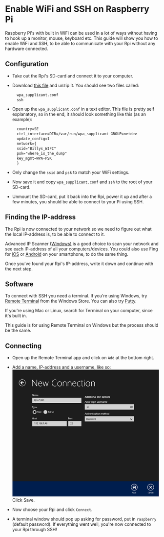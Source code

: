 # Enable WiFi and SSH on Raspberry Pi
Raspberry Pi's with built in WiFi can be used in a lot of ways without having to hook up a monitor, mouse, keyboard etc. This guide will show you how to enable WiFi and SSH, to be able to communicate with your Rpi without any hardware connected.  

## Configuration

* Take out the Rpi's SD-card and connect it to your computer.

* Download [this file](ssh_wifi.zip) and unzip it. You should see two files called:
        
        wpa_supplicant.conf
        ssh

* Open up the `wpa_supplicant.conf` in a text editor.
This file is pretty self explanatory, so in the end, it should look something like this (as an example):

        country=SE
        ctrl_interface=DIR=/var/run/wpa_supplicant GROUP=netdev
        update_config=1
        network={
        ssid="Billys_WIFI"
        psk="where_is_the_dump"
        key_mgmt=WPA-PSK
        }
* Only change the `ssid` and `psk` to match your WiFi settings. 

* Now save it and copy `wpa_supplicant.conf` and `ssh` to the root of your SD-card. 

* Unmount the SD-card, put it back into the Rpi, power it up and after a few minutes, you should be able to connect to your Pi using SSH.

## Finding the IP-address

The Rpi is now connected to your network so we need to figure out what the local IP-address is, to be able to connect to it. 

Advanced IP Scanner [(Windows)](https://www.advanced-ip-scanner.com/) is a good choice to scan your network and see each IP-address of all your computers/devices. 
You could also use Fing for [iOS](https://apps.apple.com/us/app/fing-network-scanner/id430921107) or [Android](https://play.google.com/store/apps/details?id=com.overlook.android.fing&hl=en&gl=US) on your smartphone, to do the same thing. 

Once you've found your Rpi's IP-address, write it down and continue with the next step.

## Software

To connect with SSH you need a terminal. If you're using Windows, try [Remote Terminal](https://www.microsoft.com/en-us/p/remote-terminal/9wzdncrdn8b3?activetab=pivot:overviewtab) from the Windows Store. You can also try [Putty](https://www.putty.org/).

If you're using Mac or Linux, search for Terminal on your computer, since it's built in.

This guide is for using Remote Terminal on Windows but the process should be the same.

## Connecting

* Open up the Remote Terminal app and click on `Add` at the bottom right.

* Add a name, IP-address and a username, like so:
![ip-info](images/ip_info.png)
Click Save.

* Now choose your Rpi and click `Connect`. 

* A terminal window should pop up asking for password, put in `raspberry` (default password). If everything went well, you're now connected to your Rpi through SSH!
